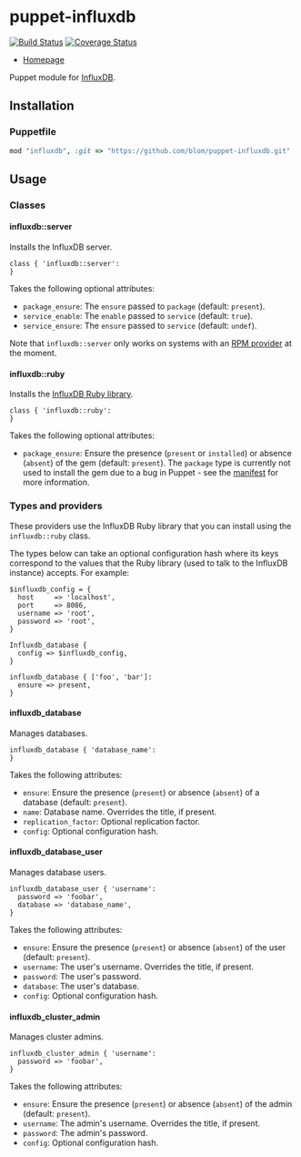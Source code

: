 puppet-influxdb
===============

[![Build Status](https://travis-ci.org/blom/puppet-influxdb.png)](https://travis-ci.org/blom/puppet-influxdb)
[![Coverage Status](https://coveralls.io/repos/blom/puppet-influxdb/badge.png?branch=master)](https://coveralls.io/r/blom/puppet-influxdb?branch=master)

* [Homepage](https://github.com/blom/puppet-influxdb)

Puppet module for [InfluxDB][1].

Installation
------------

### Puppetfile

``` ruby
mod "influxdb", :git => "https://github.com/blom/puppet-influxdb.git"
```

Usage
-----

### Classes

#### influxdb::server

Installs the InfluxDB server.

``` puppet
class { 'influxdb::server':
}
```

Takes the following optional attributes:

* `package_ensure`: The `ensure` passed to `package` (default: `present`).
* `service_enable`: The `enable` passed to `service` (default: `true`).
* `service_ensure`: The `ensure` passed to `service` (default: `undef`).

Note that `influxdb::server` only works on systems with an [RPM provider][2] at
the moment.

#### influxdb::ruby

Installs the [InfluxDB Ruby library][3].

``` puppet
class { 'influxdb::ruby':
}
```

Takes the following optional attributes:

* `package_ensure`: Ensure the presence (`present` or `installed`) or absence
  (`absent`) of the gem (default: `present`). The `package` type is currently
  not used to install the gem due to a bug in Puppet - see the [manifest][4]
  for more information.

### Types and providers

These providers use the InfluxDB Ruby library that you can install using the
`influxdb::ruby` class.

The types below can take an optional configuration hash where its keys
correspond to the values that the Ruby library (used to talk to the InfluxDB
instance) accepts. For example:

``` puppet
$influxdb_config = {
  host     => 'localhost',
  port     => 8086,
  username => 'root',
  password => 'root',
}

Influxdb_database {
  config => $influxdb_config,
}

influxdb_database { ['foo', 'bar']:
  ensure => present,
}
```

#### influxdb_database

Manages databases.

``` puppet
influxdb_database { 'database_name':
}
```

Takes the following attributes:

* `ensure`: Ensure the presence (`present`) or absence (`absent`) of a database
  (default: `present`).
* `name`: Database name. Overrides the title, if present.
* `replication_factor`: Optional replication factor.
* `config`: Optional configuration hash.

#### influxdb_database_user

Manages database users.

``` puppet
influxdb_database_user { 'username':
  password => 'foobar',
  database => 'database_name',
}
```

Takes the following attributes:

* `ensure`: Ensure the presence (`present`) or absence (`absent`) of the user
  (default: `present`).
* `username`: The user's username. Overrides the title, if present.
* `password`: The user's password.
* `database`: The user's database.
* `config`: Optional configuration hash.

#### influxdb_cluster_admin

Manages cluster admins.

``` puppet
influxdb_cluster_admin { 'username':
  password => 'foobar',
}
```

Takes the following attributes:

* `ensure`: Ensure the presence (`present`) or absence (`absent`) of the admin
  (default: `present`).
* `username`: The admin's username. Overrides the title, if present.
* `password`: The admin's password.
* `config`: Optional configuration hash.

[1]: http://influxdb.org/
[2]: http://docs.puppetlabs.com/references/latest/type.html#package-provider-rpm
[3]: https://github.com/influxdb/influxdb-ruby
[4]: https://github.com/blom/puppet-influxdb/blob/master/manifests/ruby.pp
